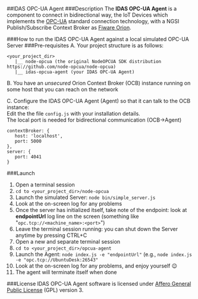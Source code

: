 ##IDAS OPC-UA Agent
###Description
The **IDAS OPC-UA Agent** is a component to connect in bidirectional way, the IoT Devices which implements the [OPC-UA](https://opcfoundation.org/about/opc-technologies/opc-ua/) standard connection technology, with a NGSI Publish/Subscribe Context Broker as [Fiware Orion](http://catalogue.fiware.org/enablers/publishsubscribe-context-broker-orion-context-broker).

###How to run the IDAS OPC-UA Agent against a local simulated OPC-UA Server
###Pre-requisites
A. Your project structure is as follows: <br/>
```
<your_project_dir>
   |__ node-opcua (the original NodeOPCUA SDK distribution https://github.com/node-opcua/node-opcua)
   |__ idas-opcua-agent (your IDAS OPC-UA Agent)
```

B. You have an _unsecured_ Orion Context Broker (OCB) instance running on some host that you can reach on the network<br/>

C. Configure the IDAS OPC-UA Agent (Agent) so that it can talk to the OCB instance:<br/>
Edit the the file ```config.js``` with your installation details.<br/>
The local port is needed for bidirectional communication (OCB->Agent)<br/>
 ```
contextBroker: {
    host: 'localhost', 
    port: 5000
},
server: {
    port: 4041
}
```
###Launch
1. Open a terminal session
2. ```cd to <your_project_dir>/node-opcua```
3. Launch the simulated Server: ```node bin/simple_server.js```
4. Look at the on-screen log for any problems 
5. Once the server has initialized itself, take note of the endpoint: look at **endpointUrl** log line on the screen (something like "```opc.tcp://<machine_name>:<port>```")
6. Leave the terminal session running: you can shut down the Server anytime by pressing CTRL+C
7. Open a new and separate terminal session
8. ```cd to <your_project_dir>/opcua-agent```
9. Launch the Agent: ```node index.js -e "endpointUrl"``` (e.g., ```node index.js -e "opc.tcp://UbuntuDesk:26543"```
10. Look at the on-screen log for any problems, and enjoy yourself :wink:
11. The agent will terminate itself when done

###License
IDAS OPC-UA Agent software is licensed under [Affero General Public License](http://www.gnu.org/licenses/agpl-3.0.html) (GPL) version 3.
